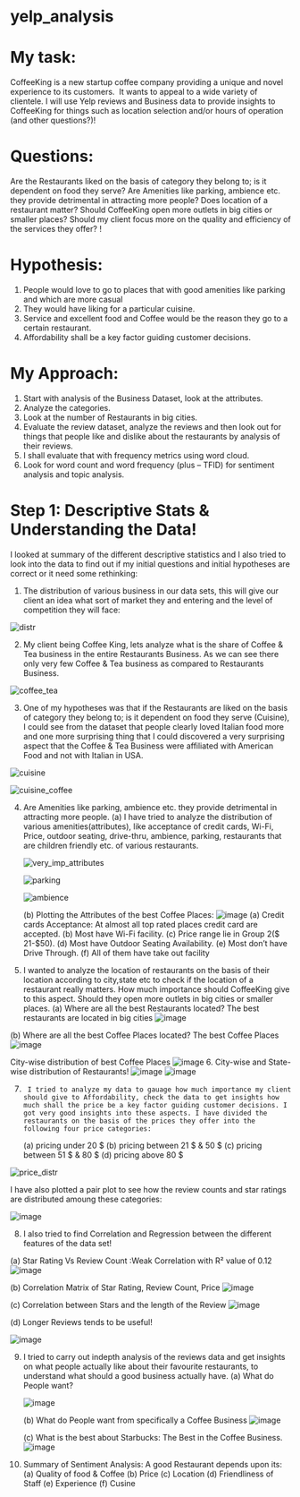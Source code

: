 # yelp_analysis
# My task:

CoffeeKing is a new startup coffee company providing a unique and novel experience to its customers.  
It wants to appeal to a wide variety of clientele. 
I will use Yelp reviews and Business data to provide insights to CoffeeKing for things such as location selection and/or hours of operation (and other questions?)!

# Questions:
Are the Restaurants liked on the basis of category they belong to; is it dependent on food they serve?
Are Amenities like parking, ambience etc. they provide detrimental in attracting more people? 
Does location of a restaurant matter? Should CoffeeKing open more outlets in big cities or smaller places?
Should my client focus more on the quality and efficiency of the services they offer?
!



# Hypothesis:
1.	People would love to go to places that with good amenities like parking and which are more casual
2.	They would have liking for a particular cuisine.
3.	 Service and excellent food and Coffee would be the reason they go to a certain restaurant.
4.	Affordability shall be a key factor guiding customer decisions.

# My Approach:
1.  Start with analysis of the Business Dataset, look at the attributes.
2.  Analyze the categories.
3.  Look at the number of Restaurants in big cities.
4.  Evaluate the review dataset, analyze the reviews and then look out for things that people like and dislike about the restaurants by analysis of their reviews.
5.  I shall evaluate that with frequency metrics using word cloud.
6.  Look for word count and word frequency (plus – TFID) for sentiment analysis and topic analysis.


# Step 1: Descriptive Stats & Understanding the Data!

I looked at summary of the different descriptive statistics and I also tried to look into the data to find out if my 
initial questions and initial hypotheses are correct or it need some rethinking:

1.	The distribution of various business in our data sets, this will give our client an idea what sort of market they 
and entering and the level of competition they will face: 





![distr](https://user-images.githubusercontent.com/81987445/192219489-51985449-49e9-4470-9675-102e42de63d5.jpg)







2.	My client being Coffee King, lets analyze what is the share of Coffee & Tea business in the entire Restaurants Business. As we can see there only very few Coffee & Tea business as compared to Restaurants Business.

![coffee_tea](https://user-images.githubusercontent.com/81987445/192219582-6029d4a0-c16b-4282-8bf2-6ce66cdef057.jpg)

 
3.	One of my hypotheses was that if the Restaurants are liked on the basis of category they belong to; is it dependent on food they serve (Cuisine), I could see from the dataset that people clearly loved Italian food more and one more surprising thing that I could discovered a very surprising aspect that the Coffee & Tea Business were affiliated with American Food and not with Italian in USA.



![cuisine](https://user-images.githubusercontent.com/81987445/192219649-31be693e-e2f4-4f27-8812-bc56bb88a564.jpg)




![cuisine_coffee](https://user-images.githubusercontent.com/81987445/192219665-0232c8de-d128-4d41-a6be-3684b53e9d41.jpg)


4.	Are Amenities like parking, ambience etc. they provide detrimental in attracting more people. 
    (a) I have tried to analyze the distribution of various amenities(attributes), like acceptance of credit cards, Wi-Fi, Price, outdoor seating, drive-thru, ambience,            parking, restaurants that are children friendly etc. of various restaurants.





      ![very_imp_attributes](https://user-images.githubusercontent.com/81987445/192219702-e6c5c572-e2ef-4923-973e-94d19c413061.jpg)


 

      ![parking](https://user-images.githubusercontent.com/81987445/192219719-5e5d738d-3dc0-48d3-a8d1-202a38e79fad.jpg)

 

      ![ambience](https://user-images.githubusercontent.com/81987445/192219772-319388ee-078d-46d2-8128-320a0e31b4ab.jpg)
 
 
    (b) Plotting the Attributes of the best Coffee Places:
     ![image](https://user-images.githubusercontent.com/81987445/192226655-f753f6cc-4b91-4f76-94dc-7580fd7467e5.png)
     (a) Credit cards Acceptance: At almost all top rated places credit card are accepted.
     (b) Most have Wi-Fi facility.
     (c) Price range lie in Group 2($ 21-$50).
     (d) Most have Outdoor Seating Availability.
     (e) Most don’t have Drive Through.
     (f) All of them have take out facility
   
5.	I wanted to analyze the location of restaurants on the basis of their location according to city,state etc to check if the location of a restaurant really matters. How much importance should CoffeeKing give to this aspect. Should they open more outlets in big cities or smaller places.
   (a)  Where are all the best Restaurants located? 
   The best restaurants are located in big cities
   ![image](https://user-images.githubusercontent.com/81987445/192220806-a88d8cf7-e9e7-48c5-8d76-d230a4e1b00f.png)
   
   (b)  Where are all the best Coffee Places located? 
   The best Coffee Places
   ![image](https://user-images.githubusercontent.com/81987445/192221110-d3c44cc3-1d36-41df-bfb9-17da1e1333de.png)
   
   City-wise distribution of best Coffee Places
   ![image](https://user-images.githubusercontent.com/81987445/192221275-c6166314-9bc7-4db5-89d0-d76c93eaf26d.png)
6.  City-wise and State-wise distribution of Restaurants!
   ![image](https://user-images.githubusercontent.com/81987445/192221479-b47ae6c0-c7ed-4bde-ad3c-78fdb3036c1b.png)
   ![image](https://user-images.githubusercontent.com/81987445/192221586-636382c4-17cd-4ca0-aa44-4efff4d24ca0.png)

7.  	I tried to analyze my data to gauage how much importance my client should give to Affordability, check the data to get insights how much shall the price be a key factor guiding customer decisions. I got very good insights into these aspects. I have divided the restaurants on the basis of the prices they offer into the following four price categories:
      (a) pricing under 20 $ 
      (b) pricing between 21 $  & 50 $
      (c) pricing between 51 $  & 80 $
      (d) pricing above 80 $
 
  ![price_distr](https://user-images.githubusercontent.com/81987445/192221812-b6f43851-98f5-4804-a48d-b264f4cba0b5.jpg)
  
  I have also plotted a pair plot to see how the review counts and star ratings are distributed amoung these categories: 
  
  ![image](https://user-images.githubusercontent.com/81987445/192223533-aabd15aa-8f78-4a05-90b2-2e8f8edca046.png)
  
8. I also tried to find Correlation and Regression between the different features of the data set!

  (a) Star Rating Vs Review Count :Weak Correlation with R² value of 0.12
  ![image](https://user-images.githubusercontent.com/81987445/192227489-2289f27f-7862-48e1-a1c4-b17e3c5b7bcb.png)

  
  (b) Correlation Matrix of Star Rating, Review Count, Price
  ![image](https://user-images.githubusercontent.com/81987445/192227553-ed42327c-4bed-4076-8abf-80dfdecc9efb.png)
  
  (c) Correlation between Stars and the length of the Review
  ![image](https://user-images.githubusercontent.com/81987445/192224287-4f0041bb-b507-4455-aec6-0a34bf28c0c6.png)
  
  (d) Longer Reviews tends to be useful!
  
  ![image](https://user-images.githubusercontent.com/81987445/192224353-254bb141-8c4e-4eff-a048-bad5b2bcb7fc.png)
  
  
9. I tried to carry out indepth analysis of the reviews data and get insights on what people actually like about their favourite restaurants, 
to understand what should a good business actually have.
    (a) What do People want?

    ![image](https://user-images.githubusercontent.com/81987445/192224853-22a0fc86-329d-46d6-8fd1-60e8db59e482.png)
    
    (b) What do People want from specifically a Coffee Business
    ![image](https://user-images.githubusercontent.com/81987445/192225025-3e0b699e-2a65-4874-ad1d-92adce7812ec.png)
    
    (c) What is the best about Starbucks: The Best in the Coffee Business.
    ![image](https://user-images.githubusercontent.com/81987445/192225177-cd76bcbd-e207-41dc-9af4-21a5b9ad768f.png)
    
    
10. Summary of Sentiment Analysis:
    A good Restaurant depends upon its:
    (a) Quality of food & Coffee
    (b) Price
    (c) Location
    (d) Friendliness of Staff
    (e) Experience
    (f) Cusine
   










  






















